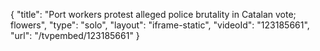 {
    "title": "Port workers protest alleged police brutality in Catalan vote; flowers",
    "type": "solo",
    "layout": "iframe-static",
    "videoId": "123185661",
    "url": "\/tvpembed\/123185661"
}